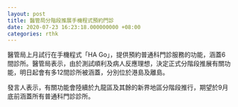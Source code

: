 ```yaml
---
layout: post
title: 醫管局分階段推展手機程式預約門診
date: 2020-07-23 16:23:18.000000000 +08:00
categories: rthk
---
```


醫管局上月試行在手機程式「HA Go」，提供預約普通科門診服務的功能，涵蓋6間診所。醫管局表示，由於測試順利及病人反應理想，決定正式分階段推展有關功能，明日起會有多12間診所被涵蓋，分別位於港島及離島。

發言人表示，有關功能會陸續於九龍區及其餘的新界地區分階段推行，期望於9月底前涵蓋所有普通科門診診所。
